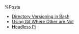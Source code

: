 %Posts

* [Directory Versioning in Bash](posts/bash-folder-date.html)
* [Using Git Where Other are Not](posts/GitWhereOthersAreNot.html)
* [Headless Pi](posts/headless-pi.html)
